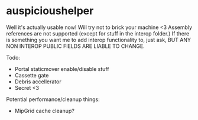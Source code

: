# auspicioushelper
Well it's actually usable now! Will try not to brick your machine <3
Assembly references are not supported (except for stuff in the interop folder.) If there is something you want me to add interop functionality to, just ask, BUT ANY NON INTEROP PUBLIC FIELDS ARE LIABLE TO CHANGE.

Todo:

 - Portal staticmover enable/disable stuff
 - Cassette gate
 - Debris accellerator
 - Secret <3

 Potential performance/cleanup things:
  - MipGrid cache cleanup?

